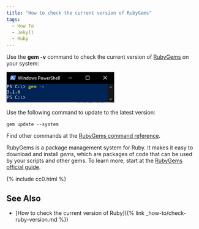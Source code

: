 ```yaml
---
title: "How to check the current version of RubyGems"
tags:
  - How To
  - Jekyll
  - Ruby
---
```


Use the **gem -v** command to check the current version of [RubyGems](https://rubygems.org/) on your system:

![Screenshot of the gem -v command in PowerShell. The output of the command is 3.1.6](/assets/how-to/check-rubygems-version/gem-version-in-powershell.png)

Use the following command to update to the latest version:

    gem update --system

Find other commands at the [RubyGems command reference](https://guides.rubygems.org/command-reference/).

RubyGems is a package management system for Ruby. It makes it easy to download and install *gems*, which are packages of code that can be used by your scripts and other gems. To learn more, start at the [RubyGems official guide](https://guides.rubygems.org/).

{% include cc0.html %}

## See Also 

* [How to check the current version of Ruby]({% link _how-to/check-ruby-version.md %})

